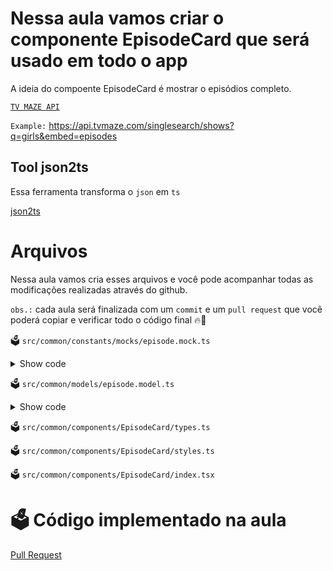 # Nessa aula vamos criar o componente EpisodeCard que será usado em todo o app

A ideia do compoente EpisodeCard é mostrar o episódios completo.

[`TV MAZE API`](https://www.tvmaze.com/api)

`Example:` https://api.tvmaze.com/singlesearch/shows?q=girls&embed=episodes

## Tool json2ts

Essa ferramenta transforma o `json` em `ts`

[json2ts](http://json2ts.com/)

# Arquivos

Nessa aula vamos cria esses arquivos e você pode acompanhar todas as modificações realizadas através do github.

`obs.:` cada aula será finalizada com um `commit` e um `pull request` que você poderá copiar e verificar todo o código final 🔥🤌

🗳️ `src/common/constants/mocks/episode.mock.ts`

<details>

<summary>
Show code
</summary>

```js
export const episodeMocked = {
  id: 1,
  url: 'https://www.tvmaze.com/episodes/1/under-the-dome-1x01-pilot',
  name: 'Pilot',
  season: 1,
  number: 1,
  type: 'regular',
  airdate: '2013-06-24',
  airtime: '22:00',
  airstamp: '2013-06-25T02:00:00+00:00',
  runtime: 60,
  rating: {
    average: 7.7,
  },
  image: {
    medium:
      'https://static.tvmaze.com/uploads/images/medium_landscape/1/4388.jpg',
    original:
      'https://static.tvmaze.com/uploads/images/original_untouched/1/4388.jpg',
  },
  summary:
    "<p>When the residents of Chester's Mill find themselves trapped under a massive transparent dome with no way out, they struggle to survive as resources rapidly dwindle and panic quickly escalates.</p>",
  _links: {
    self: {
      href: 'https://api.tvmaze.com/episodes/1',
    },
  },
};

```
</details>

🗳️ `src/common/models/episode.model.ts`

<details>

<summary>
Show code
</summary>

```ts

export interface Rating {
  average: number;
}

export interface Image {
  medium: string;
  original: string;
}

export interface Self {
  href: string;
}

export interface Links {
  self: Self;
}

export interface EpisodeModel {
  id: number;
  url: string;
  name: string;
  season: number;
  number?: number;
  type: string;
  airdate: string;
  airtime: string;
  airstamp: Date;
  runtime: number;
  rating: Rating;
  image?: Image;
  summary?: string;
  _links: Links;
}

```

</details>

🗳️ `src/common/components/EpisodeCard/types.ts`

🗳️ `src/common/components/EpisodeCard/styles.ts`

🗳️ `src/common/components/EpisodeCard/index.tsx`


# 🗳️ Código implementado na aula

[Pull Request](https://github.com/ismaelsousa/tv-maze-tutorial/pull/13)
